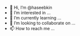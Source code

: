 - 👋 Hi, I’m @haseebkin
- 👀 I’m interested in ...
- 🌱 I’m currently learning ...
- 💞️ I’m looking to collaborate on ...
- 📫 How to reach me ...

<!---
haseebkin/haseebkin is a ✨ special ✨ repository because its `README.md` (this file) appears on your GitHub profile.
You can click the Preview link to take a look at your changes.
--->
